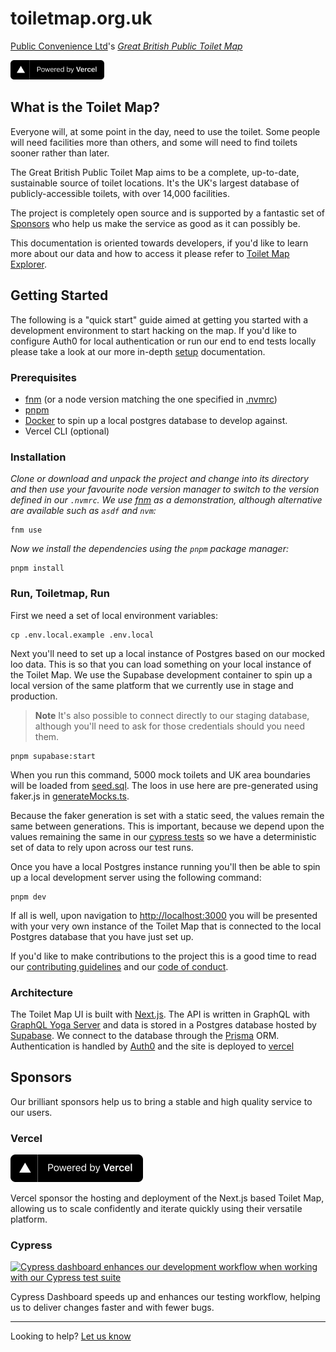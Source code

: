 # toiletmap.org.uk

[Public Convenience Ltd](https://www.publicconvenience.org/)'s _[Great British Public Toilet Map](https://www.toiletmap.org.uk)_

[<img src="./public/powered-by-vercel.svg" width="150" alt="Powered by Vercel">](https://vercel.com/?utm_source=public-convenience-ltd&utm_campaign=oss)

## What is the Toilet Map?

Everyone will, at some point in the day, need to use the toilet. Some people will need facilities more than others, and some will need to find toilets sooner rather than later.

The Great British Public Toilet Map aims to be a complete, up-to-date, sustainable source of toilet locations. It's the UK's largest database of publicly-accessible toilets, with over 14,000 facilities.

The project is completely open source and is supported by a fantastic set of [Sponsors](#sponsors) who help us make the service as good as it can possibly be.

This documentation is oriented towards developers, if you'd like to learn more about our data and how to access it please refer to [Toilet Map Explorer](https://www.toiletmap.org.uk/explorer).

## Getting Started

The following is a "quick start" guide aimed at getting you started with a development environment to start hacking on the map. If you'd like to configure Auth0 for local authentication or run our end to end tests locally please take a look at our more in-depth [setup](./docs/setup.md) documentation.

### Prerequisites

- [fnm](https://github.com/Schniz/fnm) (or a node version matching the one specified in [.nvmrc](./nvmrc))
- [pnpm](https://pnpm.io/installation)
- [Docker](https://docs.docker.com/get-docker/) to spin up a local postgres database to develop against.
- Vercel CLI (optional)

### Installation

_Clone or download and unpack the project and change into its directory and then use your favourite node version manager to switch to the version defined in our `.nvmrc`. We use [fnm](https://github.com/Schniz/fnm) as a demonstration, although alternative are available such as `asdf` and `nvm`:_

```
fnm use
```

_Now we install the dependencies using the `pnpm` package manager:_

```
pnpm install
```

### Run, Toiletmap, Run

First we need a set of local environment variables:

```
cp .env.local.example .env.local
```

Next you'll need to set up a local instance of Postgres based on our mocked loo data. This is so that you can load something on your local instance of the Toilet Map. We use the Supabase development container to spin up a local version of the same platform that we currently use in stage and production.

> **Note**
> It's also possible to connect directly to our staging database, although you'll need to ask for those credentials should you need them.

```
pnpm supabase:start
```

When you run this command, 5000 mock toilets and UK area boundaries will be loaded from [seed.sql](./supabase/seed.sql). The loos in use here are pre-generated using faker.js in [generateMocks.ts](./scripts/generateMocks.ts).

Because the faker generation is set with a static seed, the values remain the same between generations. This is important, because we depend upon the values remaining the same in our [cypress tests](./cypress/e2e//desktop/index.cy.ts) so we have a deterministic set of data to rely upon across our test runs.

Once you have a local Postgres instance running you'll then be able to spin up a local development server using the following command:

```
pnpm dev
```

If all is well, upon navigation to [http://localhost:3000](http://localhost:3000) you will be presented with your very own instance of the Toilet Map that is connected to the local Postgres database that you have just set up.

If you'd like to make contributions to the project this is a good time to read our [contributing guidelines](https://github.com/neontribe/gbptm/blob/master/.github/CONTRIBUTING.md) and our [code of conduct](https://github.com/neontribe/gbptm/blob/master/.github/CODE_OF_CONDUCT.md).

### Architecture

The Toilet Map UI is built with [Next.js](https://nextjs.org/). The API is written in GraphQL with [GraphQL Yoga Server](https://github.com/dotansimha/graphql-yoga) and data is stored in a Postgres database hosted by [Supabase](https://supabase.com/). We connect to the database through the [Prisma](https://www.prisma.io/) ORM. Authentication is handled by [Auth0](https://auth0.com/) and the site is deployed to [vercel](https://vercel.com)

## Sponsors

Our brilliant sponsors help us to bring a stable and high quality service to our users.

### Vercel

[<img src="./public/powered-by-vercel.svg" width="212" alt="Powered by Vercel">](https://vercel.com/?utm_source=public-convenience-ltd&utm_campaign=oss)

Vercel sponsor the hosting and deployment of the Next.js based Toilet Map, allowing us to scale confidently and iterate quickly using their versatile platform.

### Cypress

[<img src="https://user-images.githubusercontent.com/1771189/189427407-8d7fb6b2-1756-4e10-8dd7-9a4ae01986d8.png" width="212" alt="Cypress dashboard enhances our development workflow when working with our Cypress test suite">](https://www.cypress.io/dashboard)

Cypress Dashboard speeds up and enhances our testing workflow, helping us to deliver changes faster and with fewer bugs.

---

Looking to help?
[Let us know](https://www.toiletmap.org.uk/contact)
